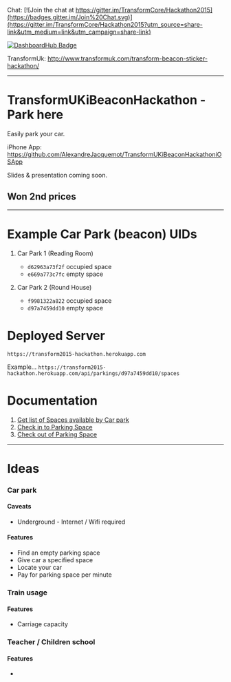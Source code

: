 Chat: [![Join the chat at https://gitter.im/TransformCore/Hackathon2015](https://badges.gitter.im/Join%20Chat.svg)](https://gitter.im/TransformCore/Hackathon2015?utm_source=share-link&utm_medium=link&utm_campaign=share-link)

[![DashboardHub Badge](http://dashboardhub.io/badge/553b1101a72bd2.35480555 "DashboardHub Badge")](http://dashboardhub.io/d/553b1101a72bd2.35480555)

TransformUk: http://www.transformuk.com/transform-beacon-sticker-hackathon/

---

# TransformUKiBeaconHackathon - Park here

Easily park your car.

iPhone App: https://github.com/AlexandreJacquemot/TransformUKiBeaconHackathoniOSApp

Slides & presentation coming soon.

## Won 2nd prices


---

# Example Car Park (beacon) UIDs

1. Car Park 1 (Reading Room)
   * `d62963a73f2f` occupied space
   * `e669a773c7fc` empty space

2. Car Park 2 (Round House)
   * `f9981322a822` occupied space
   * `d97a7459dd10` empty space

# Deployed Server

`https://transform2015-hackathon.herokuapp.com`

Example...
`https://transform2015-hackathon.herokuapp.com/api/parkings/d97a7459dd10/spaces`

# Documentation

1. [Get list of Spaces available by Car park](https://github.com/eddiejaoude/TransformUKiBeaconHackathon/issues/2)
2. [Check in to Parking Space](https://github.com/eddiejaoude/TransformUKiBeaconHackathon/issues/1)
3. [Check out of Parking Space](https://github.com/eddiejaoude/TransformUKiBeaconHackathon/issues/4)

---

# Ideas

### Car park

#### Caveats

* Underground - Internet / Wifi required

#### Features

* Find an empty parking space
* Give car a specified space
* Locate your car
* Pay for parking space per minute

### Train usage

#### Features

* Carriage capacity

### Teacher / Children school

#### Features

* 
